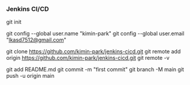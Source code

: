 ### Jenkins CI/CD

git init

git config --global user.name "kimin-park"
git config --global user.email "lkasd7512@gmail.com"

git clone https://github.com/kimin-park/jenkins-cicd.git
git remote add origin https://github.com/kimin-park/jenkins-cicd.git
git remote -v

git add README.md
git commit -m "first commit"
git branch -M main
git push -u origin main
